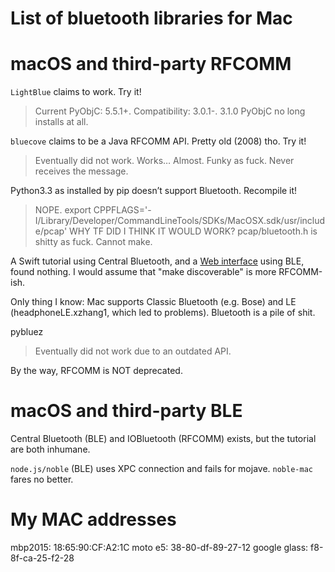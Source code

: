 # List of bluetooth libraries for Mac

# macOS and third-party RFCOMM

`LightBlue` claims to work. Try it!
> Current PyObjC: 5.5.1+. Compatibility: 3.0.1-. 3.1.0 PyObjC no long installs at all.

`bluecove` claims to be a Java RFCOMM API. Pretty old (2008) tho. Try it!
> Eventually did not work.
Works… Almost. Funky as fuck. Never receives the message.

Python3.3 as installed by pip doesn’t support Bluetooth. Recompile it!
> NOPE.
export CPPFLAGS='-I/Library/Developer/CommandLineTools/SDKs/MacOSX.sdk/usr/include/pcap'
WHY TF DID I THINK IT WOULD WORK? pcap/bluetooth.h is shitty as fuck. Cannot make.

A Swift tutorial using Central Bluetooth, and a [Web interface][1] using BLE, found nothing. I would assume that "make discoverable" is more RFCOMM-ish.

Only thing I know: Mac supports Classic Bluetooth (e.g. Bose) and LE (headphoneLE.xzhang1, which led to problems). Bluetooth is a pile of shit.

pybluez
> Eventually did not work due to an outdated API.

By the way, RFCOMM is NOT deprecated.

# macOS and third-party BLE

Central Bluetooth (BLE) and IOBluetooth (RFCOMM) exists, but the tutorial are both inhumane.

`node.js/noble` (BLE) uses XPC connection and fails for mojave. `noble-mac` fares no better.

# My MAC addresses

mbp2015: 18:65:90:CF:A2:1C
moto e5: 38-80-df-89-27-12
google glass: f8-8f-ca-25-f2-28

[1]:	https://googlechrome.github.io/samples/web-bluetooth/device-info.html?allDevices=true